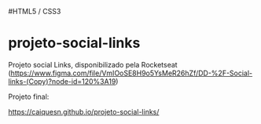 #HTML5 / CSS3

# projeto-social-links

Projeto social Links, disponibilizado pela Rocketseat (https://www.figma.com/file/VmIOoSE8H9o5YsMeR26hZf/DD-%2F-Social-links-(Copy)?node-id=120%3A19)

Projeto final:

https://caiquesn.github.io/projeto-social-links/
